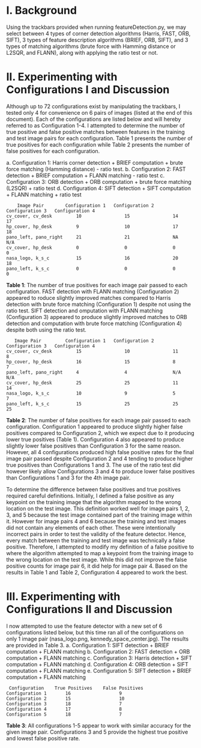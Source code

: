 # I. Background
Using the trackbars provided when running featureDetection.py, we may select between 4 types of corner detection algorithms (Harris, FAST, ORB, SIFT), 3 types of feature description algorithms (BRIEF, ORB, SIFT), and 3 types of matching algorithms (brute force with Hamming distance or L2SQR, and FLANN), along with applying the ratio test or not.

# II. Experimenting with Configurations I and Discussion
Although up to 72 configurations exist by manipulating the trackbars, I tested only 4 for convenience on 6 pairs of images (listed at the end of this document). Each of the configurations are listed below and will hereby referred to as Configuration 1-4. I attempted to determine the number of true positive and false positive matches between features in the training and test image pairs for each configuration. Table 1 presents the number of true positives for each configuration while Table 2 presents the number of false positives for each configuration.
  
  a. Configuration 1: Harris corner detection + BRIEF computation + brute force matching (Hamming distance) - ratio test.
  b. Configuration 2: FAST detection + BRIEF computation + FLANN matching - ratio test
  c. Configuration 3: ORB detection + ORB computation + brute force matching (L2SQR) + ratio test
  d. Configuration 4: SIFT detection + SIFT computation + FLANN matching + ratio test

        Image Pair        Configuration 1   Configuration 2   Configuration 3   Configuration 4
    cv_cover, cv_desk         10                15                14                17
    hp_cover, hp_desk         9                 10                17                18  
    pano_left, pano_right     21                21                NA                N/A
    cv_cover, hp_desk         0                 0                 0                 0
    nasa_logo, k_s_c          15                16                20                18
    pano_left, k_s_c          0                 0                 0                 0
 
**Table 1**: The number of true positives for each image pair passed to each configuration. FAST detection with FLANN matching (Configuration 2) appeared to roduce slightly improved matches compared to Harris detection with brute force matching (Configuration 1) despite not using the ratio test. SIFT detection and omputation with FLANN matching (Configuration 3) appeared to produce slightly improved matches to ORB detection and computation with brute force matching (Configuration 4) despite both using the ratio test.
       
       Image Pair         Configuration 1   Configuration 2   Configuration 3   Configuration 4
    cv_cover, cv_desk         15                10                11                8
    hp_cover, hp_desk         16                15                8                 7
    pano_left, pano_right     4                 4                 N/A               N/A
    cv_cover, hp_desk         25                25                11                14
    nasa_logo, k_s_c          10                9                 5                 7
    pano_left, k_s_c          15                25                25                25

**Table 2**: The number of false positives for each image pair passed to each configuration. Configuration 1 appeared to produce slightly higher false positives compared to Configuration 2, which we expect due to it producing lower true positives (Table 1). Configuration 4 also appeared to produce slightly lower false positives than Configuration 3 for the same reason. However, all 4 configurations produced high false positive rates for the final image pair passed despite Configuration 2 and 4 tending to produce higher true positives than Configurations 1 and 3. The use of the ratio test did however likely allow Configurations 3 and 4 to produce lower false positives than Configurations 1 and 3 for the 4th image pair.
       
To determine the difference between false positives and true positives required careful definitions. Initially, I defined a false positive as any keypoint on the training image that the algorithm mapped to the wrong location on the test image. This definition worked well for image pairs 1, 2, 3, and 5 because the test image contained part of the training image within it. However for image pairs 4 and 6 because the training and test images did not contain any elements of each other. These were intentionally incorrect pairs in order to test the validity of the feature detector. Hence, every match between the training and test image was technically a false positive. Therefore, I attempted to modify my definition of a false positive to where the algorithm attempted to map a keypoint from the training image to the wrong location on the test image. While this did not improve the false positive counts for image pair 6, it did help for image pair 4. Based on the results in Table 1 and Table 2, Configuration 4 appeared to work the best.

# III. Experimenting with Configurations II and Discussion
I now attempted to use the feature detector with a new set of 6 configurations listed below, but this time ran all of the configurations on only 1 image pair (nasa_logo.png, kennedy_space_center.jpg). The results are provided in Table 3.
 a. Configuration 1: SIFT detection + BRIEF computation + FLANN matching
 b. Configuration 2: FAST detection + ORB computation + FLANN matching
 c. Configuration 3: Harris detection + SIFT computation + FLANN matching
 d. Configuration 4: ORB detection + SIFT computation + FLANN matching
 e. Configuration 5: SIFT detection + BRIEF computation + FLANN matching
     
     Configuration    True Positives    False Positives
    Configuration 1       16                  9
    Configuration 2       15                  10
    Configuration 3       18                  7
    Configuration 4       17                  8
    Configuration 5       18                  7

**Table 3**: All configurations 1-5 appear to work with similar accuracy for the given image pair. Configurations 3 and 5 provide the highest true positive and lowest false positive rate.
      
